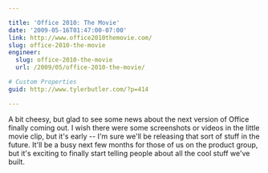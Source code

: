 ```yaml
---

title: 'Office 2010: The Movie'
date: '2009-05-16T01:47:00-07:00'
link: http://www.office2010themovie.com/
slug: office-2010-the-movie
engineer:
  slug: office-2010-the-movie
  url: /2009/05/office-2010-the-movie/

# Custom Properties
guid: http://www.tylerbutler.com/?p=414

---
```


A bit cheesy, but glad to see some news about the next version of Office
finally coming out. I wish there were some screenshots or videos in the little
movie clip, but it's early -- I'm sure we'll be releasing that sort of stuff in
the future. It'll be a busy next few months for those of us on the product
group, but it's exciting to finally start telling people about all the cool
stuff we've built.
